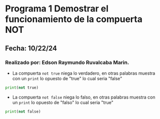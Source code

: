# Programa 1 Demostrar el funcionamiento de la compuerta NOT
## Fecha: 10/22/24
### Realizado por: Edson Raymundo Ruvalcaba Marin. 
- La compuerta `not true` niega lo verdadero, en otras palabras muestra con un `print` lo opuesto de "true" lo cual seria "false"
``` python
print(not true)
```
- La compuerta `not false` niega lo falso, en otras palabras muestra con un `print` lo opuesto de "falso" lo cual seria "true"
``` python
print(not false) 
